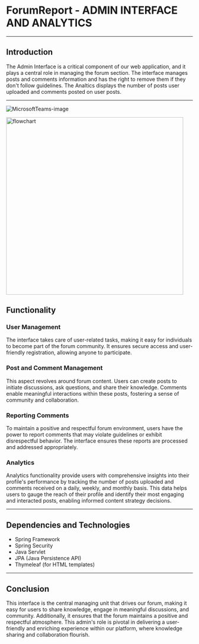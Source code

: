 # ForumReport - ADMIN INTERFACE AND ANALYTICS

---

## Introduction

The Admin Interface is a critical component of our web application, and it plays a central role in managing the forum section. The interface manages posts and comments information and has the right to remove them if they don't follow guidelines. The Analtics displays the number of posts user uploaded and comments posted on user posts.

---
![MicrosoftTeams-image](https://github.com/SowmyaBetina/ForumReport/assets/141002741/99e77399-341f-4006-a565-e367f405c6d7)

<img width="478" alt="flowchart" src="https://github.com/SowmyaBetina/ForumReport/assets/141002741/2db5d277-47dc-4cc0-add0-684bfda0ab40">



## Functionality

### User Management

The interface takes care of user-related tasks, making it easy for individuals to become part of the forum community. It ensures secure access and user-friendly registration, allowing anyone to participate.

### Post and Comment Management

This aspect revolves around forum content. Users can create posts to initiate discussions, ask questions, and share their knowledge. Comments enable meaningful interactions within these posts, fostering a sense of community and collaboration.

### Reporting Comments

To maintain a positive and respectful forum environment, users have the power to report comments that may violate guidelines or exhibit disrespectful behavior. The interface ensures these reports are processed and addressed appropriately.

### Analytics

Analytics functionality provide users with comprehensive insights into their profile's performance by tracking the number of posts uploaded and comments received on a daily, weekly, and monthly basis. This data helps users to gauge the reach of their profile and identify their most engaging and interacted posts, enabling informed content strategy decisions.

---

## Dependencies and Technologies

- Spring Framework
- Spring Security
- Java Servlet
- JPA (Java Persistence API)
- Thymeleaf (for HTML templates)

---

## Conclusion

This interface is the central managing unit that drives our forum, making it easy for users to share knowledge, engage in meaningful discussions, and community. Additionally, it ensures that the forum maintains a positive and respectful atmosphere. This admin's role is pivotal in delivering a user-friendly and enriching experience within our platform, where knowledge sharing and collaboration flourish.
